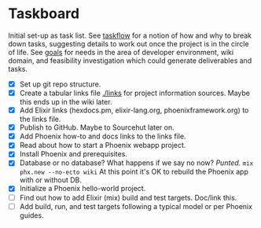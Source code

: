 # Taskboard

Initial set-up as task list. See [taskflow](../taskflow.md) for a
notion of how and why to break down tasks, suggesting details to
work out once the project is in the circle of life. See [goals](../goals.md) for needs in the area of developer environment, wiki domain, and feasibility investigation which could generate deliverables and tasks.

* [X] Set up git repo structure.
* [X] Create a tabular links file [./links](./links.md) for project information sources. Maybe this ends up in the wiki later.
* [X] Add Elixir links (hexdocs.pm, elixir-lang.org, phoenixframework.org) to the links file.
* [X] Publish to GitHub. Maybe to Sourcehut later on.
* [X] Add Phoenix how-to and docs links to the links file.
* [X] Read about how to start a Phoenix webapp project.
* [X] Install Phoenix and prerequisites.
* [X] Database or no database? What happens if we say no now? _Punted._ `mix phx.new --no-ecto wiki` At this point it's OK to rebuild the Phoenix app with or without DB.
* [X] Initialize a Phoenix hello-world project.
* [ ] Find out how to add Elixir (mix) build and test targets. Doc/link this.
* [ ] Add build, run, and test targets following a typical model or per Phoenix guides.
